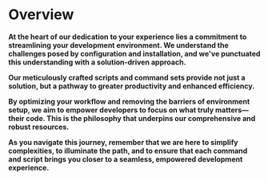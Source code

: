 # Overview 


**At the heart of our dedication to your experience lies a commitment to streamlining your development environment. We understand the challenges posed by configuration and installation, and we've punctuated this understanding with a solution-driven approach.**

**Our meticulously crafted scripts and command sets provide not just a solution, but a pathway to greater productivity and enhanced efficiency.**

**By optimizing your workflow and removing the barriers of environment setup, we aim to empower developers to focus on what truly matters—their code. This is the philosophy that underpins our comprehensive and robust resources.**

**As you navigate this journey, remember that we are here to simplify complexities, to illuminate the path, and to ensure that each command and script brings you closer to a seamless, empowered development experience.**